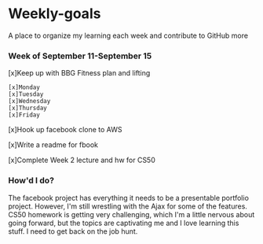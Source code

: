 # Weekly-goals
A place to organize my learning each week and contribute to GitHub more

### Week of September 11-September 15

[x]Keep up with BBG Fitness plan and lifting

    [x]Monday
    [x]Tuesday
    [x]Wednesday
    [x]Thursday
    [x]Friday

[x]Hook up facebook clone to AWS

[x]Write a readme for fbook

[x]Complete Week 2 lecture and hw for CS50

### How'd I do?
The facebook project has everything it needs to be a presentable portfolio project. However, I'm still wrestling with the Ajax for some of the features. CS50 homework is getting very challenging, which I'm a little nervous about going forward, but the topics are captivating me and I love learning this stuff. I need to get back on the job hunt. 